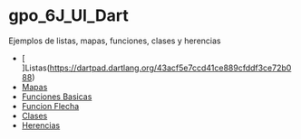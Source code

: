 # gpo_6J_Ul_Dart
Ejemplos de listas, mapas, funciones, clases y herencias
- [ ]Listas(https://dartpad.dartlang.org/43acf5e7ccd41ce889cfddf3ce72b088)
- [Mapas](https://dartpad.dartlang.org/fa4c01899f9589d40a1c57dce94b7434)
- [Funciones Basicas](https://dartpad.dartlang.org/27d23421fbaf3dde255341c5a5a93818)
- [Funcion Flecha](https://dartpad.dartlang.org/845ee9aeb4976cd5cb724a5d5213f6fc)
- [Clases](https://dartpad.dartlang.org/a6d377433a63091ab491dde8198d32c1)
- [Herencias](https://dartpad.dartlang.org/498ae483edece5a6975610f6b8119142)
